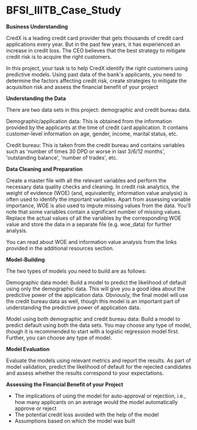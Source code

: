 # BFSI_IIITB_Case_Study


**Business Understanding**

CredX is a leading credit card provider that gets thousands of credit card applications every year. But in the past few years, it has experienced an increase in credit loss. The CEO believes that the best strategy to mitigate credit risk is to acquire the right customers.

In this project, your task is to help CredX identify the right customers using predictive models. Using past data of the bank&#39;s applicants, you need to determine the factors affecting credit risk, create strategies to mitigate the acquisition risk and assess the financial benefit of your project


**Understanding the Data**

There are two data sets in this project: demographic and credit bureau data.

Demographic/application data: This is obtained from the information provided by the applicants at the time of credit card application. It contains customer-level information on age, gender, income, marital status, etc.

Credit bureau: This is taken from the credit bureau and contains variables such as &#39;number of times 30 DPD or worse in last 3/6/12 months&#39;, &#39;outstanding balance&#39;, &#39;number of trades&#39;, etc.


**Data Cleaning and Preparation**

Create a master file with all the relevant variables and perform the necessary data quality checks and cleaning. In credit risk analytics, the weight of evidence (WOE) (and, equivalently, information value analysis) is often used to identify the important variables. Apart from assessing variable importance, WOE is also used to impute missing values from the data. You&#39;ll note that some variables contain a significant number of missing values. Replace the actual values of all the variables by the corresponding WOE value and store the data in a separate file (e.g. woe\_data) for further analysis.

You can read about WOE and information value analysis from the links provided in the additional resources section.


**Model-Building**

The two types of models you need to build are as follows:

Demographic data model: Build a model to predict the likelihood of default using only the demographic data. This will give you a good idea about the predictive power of the application data. Obviously, the final model will use the credit bureau data as well, though this model is an important part of understanding the predictive power of application data.

Model using both demographic and credit bureau data: Build a model to predict default using both the data sets. You may choose any type of model, though it is recommended to start with a logistic regression model first. Further, you can choose any type of model.


**Model Evaluation**

Evaluate the models using relevant metrics and report the results. As part of model validation, predict the likelihood of default for the rejected candidates and assess whether the results correspond to your expectations.


**Assessing the Financial Benefit of your Project**

- The implications of using the model for auto-approval or rejection, i.e., how many applicants on an average would the model automatically approve or reject
- The potential credit loss avoided with the help of the model
- Assumptions based on which the model was built
